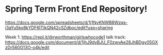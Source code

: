 # Spring Term Front End Repository!

https://docs.google.com/spreadsheets/d/1j1NyKNWB8Wzqs-i3aYu5ko8kYDF6ITIkQN42cSZdboc/edit?usp=sharing

Week 1: https://repl.it/@rworthman/girlswhocode1
talk track: https://docs.google.com/document/d/1jhJ9dyBJU_F0zwvAe28JhBDgy05GXzDr560G13O-o4k/edit
